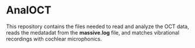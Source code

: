# AnalOCT
This repository contains the files needed to read and analyze the OCT data, reads the medatadat from the **massive.log** file, and matches vibrational recordings with cochlear microphonics.
